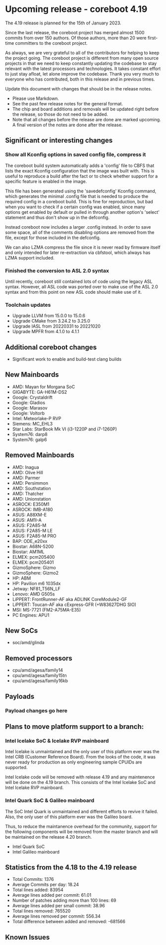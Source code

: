 Upcoming release - coreboot 4.19
========================================================================

The 4.19 release is planned for the 15th of January 2023.

Since the last release, the coreboot project has merged almost 1500
commits from over 150 authors.  Of those authors, more than 20 were
first-time committers to the coreboot project.

As always, we are very grateful to all of the contributors for helping
to keep the project going.  The coreboot project is different from many
open source projects in that we need to keep constantly updating the
codebase to stay relevant with the latest processors and technologies.
It takes constant effort to just stay afloat, let alone improve the
codebase.  Thank you very much to everyone who has contributed, both
in this release and in previous times.


Update this document with changes that should be in the release notes.

* Please use Markdown.
* See the past few release notes for the general format.
* The chip and board additions and removals will be updated right
  before the release, so those do not need to be added.
* Note that all changes before the release are done are marked upcoming.
  A final version of the notes are done after the release.

Significant or interesting changes
----------------------------------

### Show all Kconfig options in saved config file, compress it

The coreboot build system automatically adds a 'config' file to CBFS
that lists the exact Kconfig configuration that the image was built
with. This is useful to reproduce a build after the fact or to check
whether support for a specific feature is enabled in the image.

This file has been generated using the 'savedefconfig' Kconfig command,
which generates the minimal .config file that is needed to produce the
required config in a coreboot build. This is fine for reproduction, but
bad when you want to check if a certain config was enabled, since many
options get enabled by default or pulled in through another option's
'select' statement and thus don't show up in the defconfig.

Instead coreboot now includes a larger .config instead. In order to save
some space, all of the comments disabling options are removed from the
file, except for those included in the defconfig.

We can also LZMA compress the file since it is never read by firmware
itself and only intended for later re-extraction via cbfstool, which
always has LZMA support included.

### Finished the conversion to ASL 2.0 syntax

Until recently, coreboot still contained lots of code using the legacy
ASL syntax. However, all ASL code was ported over to make use of the
ASL 2.0 syntax and from this point on new ASL code should make use of
it.



### Toolchain updates

* Upgrade LLVM from 15.0.0 to 15.0.6
* Upgrade CMake from 3.24.2 to 3.25.0
* Upgrade IASL from 20220331 to 20221020
* Upgrade MPFR from 4.1.0 to 4.1.1



Additional coreboot changes
---------------------------

* Significant work to enable and build-test clang builds



New Mainboards
--------------

* AMD: Mayan for Morgana SoC
* GIGABYTE: GA-H61M-DS2
* Google: Crystaldrift
* Google: Gladios
* Google: Marasov
* Google: Voltorb
* Intel: Meteorlake-P RVP
* Siemens: MC_EHL3
* Star Labs: StarBook Mk VI (i3-1220P and i7-1260P)
* System76: darp8
* System76: galp6

Removed Mainboards
-------------------

* AMD: Inagua
* AMD: Olive Hill
* AMD: Parmer
* AMD: Persimmon
* AMD: Southstation
* AMD: Thatcher
* AMD: Unionstation
* ASROCK: E350M1
* ASROCK: IMB-A180
* ASUS: A88XM-E
* ASUS: AM1I-A
* ASUS: F2A85-M
* ASUS: F2A85-M LE
* ASUS: F2A85-M PRO
* BAP: ODE_e20xx
* Biostar: A68N-5200
* Biostar: AM1ML
* ELMEX: pcm205400
* ELMEX: pcm205401
* GizmoSphere: Gizmo
* GizmoSphere: Gizmo2
* HP: ABM
* HP: Pavilion m6 1035dx
* Jetway: NF81_T56N_LF
* Lenovo: AMD G505s
* LiPPERT: FrontRunner-AF aka ADLINK CoreModule2-GF
* LiPPERT: Toucan-AF aka cExpress-GFR (+W83627DHG SIO)
* MSI: MS-7721 (FM2-A75MA-E35)
* PC Engines: APU1


New SoCs
-------------------

* soc/amd/glinda


Removed processors
-------------------

* cpu/amd/agesa/family14
* cpu/amd/agesa/family15tn
* cpu/amd/agesa/family16kb




Payloads
--------

### Payload changes go here



Plans to move platform support to a branch:
-------------------------------------------

### Intel Icelake SoC & Icelake RVP mainboard

Intel Icelake is unmaintained and the only user of this platform ever
was the Intel CRB (Customer Reference Board). From the looks of the
code, it was never ready for production as only engineering sample
CPUIDs are supported.

Intel Icelake code will be removed with release 4.19 and any maintenence
will be done on the 4.19 branch. This consists of the Intel Icelake SoC
and Intel Icelake RVP mainboard.


### Intel Quark SoC & Galileo mainboard

The SoC Intel Quark is unmaintained and different efforts to revive it
failed.  Also, the only user of this platform ever was the Galileo
board.

Thus, to reduce the maintanence overhead for the community, support for
the following components will be removed from the master branch and will
be maintained on the release 4.20 branch.

  * Intel Quark SoC
  * Intel Galileo mainboard


Statistics from the 4.18 to the 4.19 release
--------------------------------------------

- Total Commits: 1376
- Average Commits per day: 18.24
- Total lines added: 83954
- Average lines added per commit: 61.01
- Number of patches adding more than 100 lines: 69
- Average lines added per small commit: 38.96
- Total lines removed: 765520
- Average lines removed per commit: 556.34
- Total difference between added and removed: -681566


Known Issues
------------

